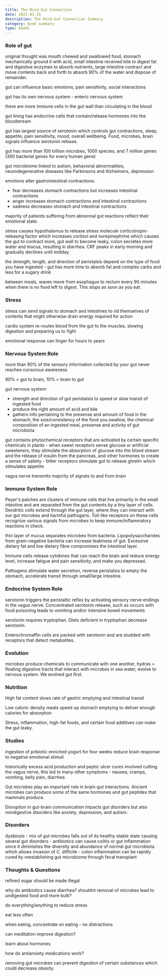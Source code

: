 ```yaml
---
title: The Mind-Gut Connection
date: 2021-01-15
description: The Mind-Gut Connection Summary
category: book summary
type: books
---
```


### Role of gut

original thought was mouth chewed and swallowed food, stomach mechanically ground it with acid, small intestine received bile to digest fat and digestive enzymes to absorb nutrients, large intestine contract and move contents back and forth to absorb 90% of the water and dispose of remainder.

gut can influence basic emotions, pain sensitivity, social interactions

gut has its own nervous system - enteric nervous system

there are more immune cells in the gut wall than circulating in the blood

gut lining has endocrine cells that contain/release hormones into the bloodstream

gut has largest source of serotonin which controls gut contractions, sleep, appetite, pain sensitivity, mood, overall wellbeing. Food, microbes, brain signals influence serotonin release.

gut has more than 100 trillion microbes, 1000 species, and 7 million genes (360 bacterial genes for every human gene)

gut microbiome linked to autism, behavioral abnormalities, neurodegenerative diseases like Parkinsons and Alzheimers, depression

emotions alter gastrointestinal contractions:

- fear decreases stomach contractions but increases intestinal contractions
- anger increases stomach contractions and intestinal contractions
- sadness decreases stomach and intestinal contractions

majority of patients suffering from abnormal gut reactions reflect their emotional state.

stress causes hypothalamus to release stress molecule corticotropin-releasing factor which increases cortisol and norepinephrine which causes the gut to contract more, gut wall to become leaky, colon secretes more water and mucus, resulting in diarrhea. CRF peaks in early morning and gradually declines until midday.

the strength, length, and direction of peristalsis depend on the type of food you have ingested - gut has more time to absorb fat and complex carbs and less for a sugary drink

between meals, waves move from esophagus to rectum every 90 minutes when there is no food left to digest. This stops as soon as you eat.

### Stress

stress can send signals to stomach and intestines to rid themselves of contents that might otherwise drain energy required for action

cardio system re-routes blood from the gut to the muscles, slowing digestion and preparing us to fight

emotional response can linger for hours to years

### Nervous System Role

more than 90% of the sensory information collected by your gut never reaches conscious awareness

90% = gut to brain, 10% = brain to gut

gut nervous system:

- strength and direction of gut peristalsis to speed or slow transit of ingested food
- produce the right amount of acid and bile
- gathers info pertaining to the presense and amount of food in the stomach, the size/consistency of the food you swallow, the chemical composition of an ingested meal, presense and activity of gut microbiota

gut contains phytochemical receptors that are activated by certain specific chemicals in plants - when sweet receptors sense glucose or artificial sweeteners, they stimulate the absorption of glucose into the blood stream and the release of insulin from the pancreas, and other hormones to create a sense of satiety - bitter receptors stimulate gut to release ghrelin which stimulates appetite

vagus nerve transmits majority of signals to and from brain

### Immune System Role

Peyer's patches are clusters of immune cells that live primarily in the small intestine and are separated from the gut contents by a tiny layer of cells. Dendritic cells extend through the gut layer, where they can interact with our gut microbes and harmful pathogens. Toll-like receptors on these cells recognize various signals from microbes to keep immune/inflammatory reactions in check.

thin layer of mucus separates microbes from bacteria. Lipopolysaccharides from gram-negative bacteria can increase leakiness of gut. Excessive dietary fat and low dietary fibre compromises the intestinal layer.

Immune cells release cytokines that can reach the brain and reduce energy level, increase fatigue and pain sensitivity, and make you depressed.

Pathogens stimulate water secretion, reverse peristalsis to empty the stomach, accelerate transit through small/large intestine.

### Endocrine System Role

serotonin triggers the peristaltic reflex by activating sensory nerve endings in the vagus nerve. Concentrated serotonin release, such as occurs with food poisoning leads to vomiting and/or intensive bowel movements

serotonin requires tryptophan. Diets deficient in tryptophan decrease serotonin.

Enterochromaffin cells are packed with serotonin and are studded with receptors that detect metabolites.

### Evolution

microbes produce chemicals to communicate with one another, hydras = floating digestive tracts that interact with microbes in sea water, evolve to nervous system. We evolved gut first.

### Nutrition

High fat content slows rate of gastric emptying and intestinal transit

Low caloric density meals speed up stomach emptying to deliver enough calories for absorption

Stress, inflammation, high-fat foods, and certain food additives can make the gut leaky.

### Studies

ingestion of pribiotic enriched yogurt for four weeks reduce brain response to negative emotional stimuli

historically excess acid production and peptic ulcer cures involved cutting the vagus nerve, this led to many other symptoms - nausea, cramps, vomiting, belly pain, diarrhea

Gut microbes play an important role in brain-gut interactions. Ancient microbes can produce some of the same hormones and gut peptides that mammals produce.

Disruption in gut-brain communication impacts gut disorders but also nondigestive disorders like anxiety, depression, and autism.

### Disorders

dysbiosis - mix of gut microbes falls out of its healthy stable state causing several gut disorders - antibiotics can cause colitis or gut inflammation since it diminishes the diversity and abundance of normal gut microbiota which allows invasion of C. difficile - colon inflammation can be rapidly cured by reestablishing gut microbiome through fecal transplant

### Thoughts & Questions

refined sugar should be made illegal

why do antibiotics cause diarrhea? shouldnt removal of microbes lead to undigested food and more bulk?

do everything/anything to reduce stress

eat less often

when eating, concentrate on eating - no distractions

can meditation improve digestion?

learn about hormones

how do antianxiety medications work?

removing gut microbes can prevent digestion of certain substances which could decrease obesity.
